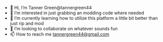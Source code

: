 - 👋 Hi, I’m Tanner Green@tannergreen44
- 👀 I’m interested in just grabbing an modding code where needed
- 🌱 I’m currently learning how to utilize this platform a little bit better than just rip and mod
- 💞️ I’m looking to collaborate on whatever sounds fun
- 📫 How to reach me tannergreen44@gmail.com

<!---
tannergreen44/tannergreen44 is a ✨ special ✨ repository because its `README.md` (this file) appears on your GitHub profile.
You can click the Preview link to take a look at your changes.
--->
